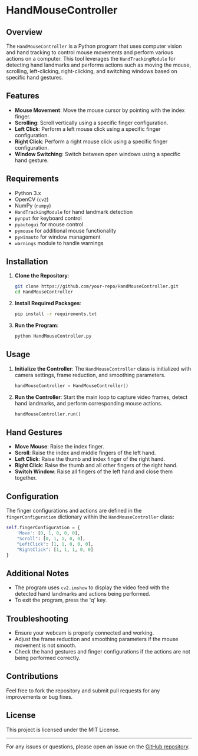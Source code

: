 # HandMouseController

## Overview
The `HandMouseController` is a Python program that uses computer vision and hand tracking to control mouse movements and perform various actions on a computer. This tool leverages the `HandTrackingModule` for detecting hand landmarks and performs actions such as moving the mouse, scrolling, left-clicking, right-clicking, and switching windows based on specific hand gestures.

## Features
- **Mouse Movement**: Move the mouse cursor by pointing with the index finger.
- **Scrolling**: Scroll vertically using a specific finger configuration.
- **Left Click**: Perform a left mouse click using a specific finger configuration.
- **Right Click**: Perform a right mouse click using a specific finger configuration.
- **Window Switching**: Switch between open windows using a specific hand gesture.

## Requirements
- Python 3.x
- OpenCV (`cv2`)
- NumPy (`numpy`)
- `HandTrackingModule` for hand landmark detection
- `pynput` for keyboard control
- `pyautogui` for mouse control
- `pymouse` for additional mouse functionality
- `pywinauto` for window management
- `warnings` module to handle warnings

## Installation
1. **Clone the Repository**:
   ```sh
   git clone https://github.com/your-repo/HandMouseController.git
   cd HandMouseController
   ```

2. **Install Required Packages**:
   ```sh
   pip install -r requirements.txt
   ```

3. **Run the Program**:
   ```sh
   python HandMouseController.py
   ```

## Usage
1. **Initialize the Controller**:
   The `HandMouseController` class is initialized with camera settings, frame reduction, and smoothing parameters.
   ```python
   handMouseController = HandMouseController()
   ```

2. **Run the Controller**:
   Start the main loop to capture video frames, detect hand landmarks, and perform corresponding mouse actions.
   ```python
   handMouseController.run()
   ```

## Hand Gestures
- **Move Mouse**: Raise the index finger.
- **Scroll**: Raise the index and middle fingers of the left hand.
- **Left Click**: Raise the thumb and index finger of the right hand.
- **Right Click**: Raise the thumb and all other fingers of the right hand.
- **Switch Window**: Raise all fingers of the left hand and close them together.

## Configuration
The finger configurations and actions are defined in the `fingerConfiguration` dictionary within the `HandMouseController` class:
```python
self.fingerConfiguration = {
    'Move': [0, 1, 0, 0, 0],
    "Scroll": [0, 1, 1, 0, 0],
    "LeftClick": [1, 1, 0, 0, 0],
    "RightClick": [1, 1, 1, 0, 0]
}
```

## Additional Notes
- The program uses `cv2.imshow` to display the video feed with the detected hand landmarks and actions being performed.
- To exit the program, press the 'q' key.

## Troubleshooting
- Ensure your webcam is properly connected and working.
- Adjust the frame reduction and smoothing parameters if the mouse movement is not smooth.
- Check the hand gestures and finger configurations if the actions are not being performed correctly.

## Contributions
Feel free to fork the repository and submit pull requests for any improvements or bug fixes.

## License
This project is licensed under the MIT License.

---

For any issues or questions, please open an issue on the [GitHub repository]((https://github.com/Programmer118/Virtual-Mouse-Hand-Gesture)).
